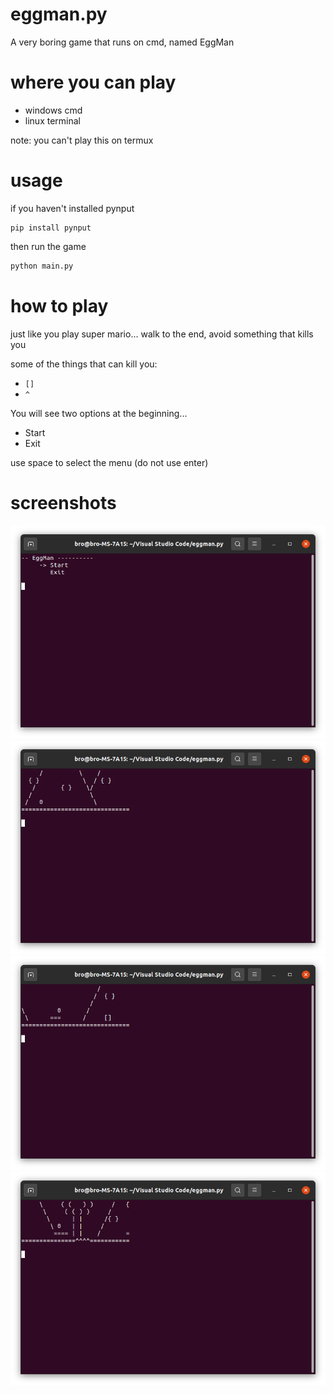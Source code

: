 # eggman.py
A very boring game that runs on cmd, named EggMan
# where you can play
- windows cmd
- linux terminal

note: you can't play this on termux
# usage
if you haven't installed pynput
```shell
pip install pynput
```
then run the game
```python
python main.py
```
# how to play
just like you play super mario...
walk to the end, avoid something that kills you

some of the things that can kill you:
- `[]`
- `^`

You will see two options at the beginning...
- Start
- Exit

use space to select the menu (do not use enter)
# screenshots
![ss1](screenshots/ss1.png)
![ss2](screenshots/ss2.png)
![ss3](screenshots/ss3.png)
![ss4](screenshots/ss4.png)
